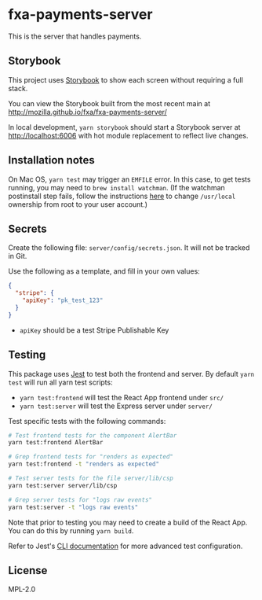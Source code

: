 # fxa-payments-server

This is the server that handles payments.

## Storybook

This project uses [Storybook](https://storybook.js.org/) to show each screen without requiring a full stack.

You can view the Storybook built from the most recent main at http://mozilla.github.io/fxa/fxa-payments-server/

In local development, `yarn storybook` should start a Storybook server at <http://localhost:6006> with hot module replacement to reflect live changes.

## Installation notes

On Mac OS, `yarn test` may trigger an `EMFILE` error. In this case, to get tests running, you may need to `brew install watchman`. (If the watchman postinstall step fails, follow the instructions [here](https://stackoverflow.com/a/41320226) to change `/usr/local` ownership from root to your user account.)

## Secrets

Create the following file: `server/config/secrets.json`. It will not be tracked in Git.

Use the following as a template, and fill in your own values:

```json
{
  "stripe": {
    "apiKey": "pk_test_123"
  }
}
```

- `apiKey` should be a test Stripe Publishable Key

## Testing

This package uses [Jest](https://jestjs.io/) to test both the frontend and server. By default `yarn test` will run all yarn test scripts:

- `yarn test:frontend` will test the React App frontend under `src/`
- `yarn test:server` will test the Express server under `server/`

Test specific tests with the following commands:

```bash
# Test frontend tests for the component AlertBar
yarn test:frontend AlertBar

# Grep frontend tests for "renders as expected"
yarn test:frontend -t "renders as expected"

# Test server tests for the file server/lib/csp
yarn test:server server/lib/csp

# Grep server tests for "logs raw events"
yarn test:server -t "logs raw events"
```

Note that prior to testing you may need to create a build of the React App. You can do this by running `yarn build`.

Refer to Jest's [CLI documentation](https://jestjs.io/docs/en/cli) for more advanced test configuration.

## License

MPL-2.0

